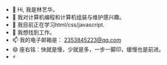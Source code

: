 - 👋 Hi, 我是林艺华。
- 👀 我对计算机编程和计算机组装与维护感兴趣。
- 🌱 我目前正在学习html/css/javascript.
- 💞️ 我想找到工作。
- 📫 我的电子邮箱是： 2353845223@qq.com
- 😄 座右铭：快就是慢，少就是多，一步一脚印，缓慢也是前进。
- ⚡ 

<!---
lyhly1/lyhly1 is a ✨ special ✨ repository because its `README.md` (this file) appears on your GitHub profile.
You can click the Preview link to take a look at your changes.
--->
